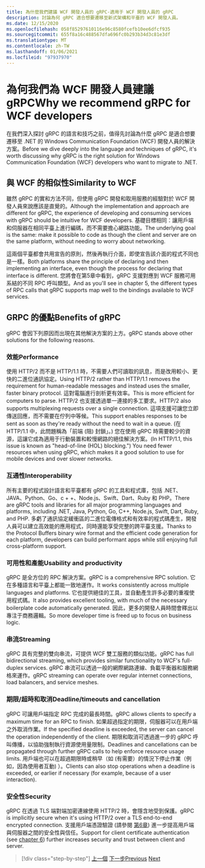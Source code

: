 ```yaml
---
title: 為什麼我們建議 WCF 開發人員的 gRPC-適用于 WCF 開發人員的 gRPC
description: 討論為何 gRPC 適合想要遷移至新式架構和平臺的 WCF 開發人員。
ms.date: 12/15/2020
ms.openlocfilehash: 058f85297610116e96c8580fcefb10ee6dfcf935
ms.sourcegitcommit: 655f8a16c488567dfa696fc0b293b34d3c81e3df
ms.translationtype: MT
ms.contentlocale: zh-TW
ms.lasthandoff: 01/06/2021
ms.locfileid: "97937970"
---
```

# <a name="why-we-recommend-grpc-for-wcf-developers"></a><span data-ttu-id="f4e55-103">為何我們為 WCF 開發人員建議 gRPC</span><span class="sxs-lookup"><span data-stu-id="f4e55-103">Why we recommend gRPC for WCF developers</span></span>

<span data-ttu-id="f4e55-104">在我們深入探討 gRPC 的語言和技巧之前，值得先討論為什麼 gRPC 是適合想要遷移至 .NET 的 Windows Communication Foundation (WCF) 開發人員的解決方案。</span><span class="sxs-lookup"><span data-stu-id="f4e55-104">Before we dive deeply into the language and techniques of gRPC, it's worth discussing why gRPC is the right solution for Windows Communication Foundation (WCF) developers who want to migrate to .NET.</span></span>

## <a name="similarity-to-wcf"></a><span data-ttu-id="f4e55-105">與 WCF 的相似性</span><span class="sxs-lookup"><span data-stu-id="f4e55-105">Similarity to WCF</span></span>

<span data-ttu-id="f4e55-106">雖然 gRPC 的實和方法不同，但使用 gRPC 開發和取用服務的經驗對於 WCF 開發人員來說應該是直覺的。</span><span class="sxs-lookup"><span data-stu-id="f4e55-106">Although the implementation and approach are different for gRPC, the experience of developing and consuming services with gRPC should be intuitive for WCF developers.</span></span> <span data-ttu-id="f4e55-107">基礎目標相同：讓用戶端和伺服器在相同平臺上進行編碼，而不需要擔心網路功能。</span><span class="sxs-lookup"><span data-stu-id="f4e55-107">The underlying goal is the same: make it possible to code as though the client and server are on the same platform, without needing to worry about networking.</span></span>

<span data-ttu-id="f4e55-108">這兩個平臺都會共用宣告的原則，然後再執行介面，即使宣告該介面的程式不同也是一樣。</span><span class="sxs-lookup"><span data-stu-id="f4e55-108">Both platforms share the principle of declaring and then implementing an interface, even though the process for declaring that interface is different.</span></span> <span data-ttu-id="f4e55-109">您將會在第5章中看到，gRPC 支援對應到 WCF 服務可用系結的不同 RPC 呼叫類型。</span><span class="sxs-lookup"><span data-stu-id="f4e55-109">And as you'll see in chapter 5, the different types of RPC calls that gRPC supports map well to the bindings available to WCF services.</span></span>

## <a name="benefits-of-grpc"></a><span data-ttu-id="f4e55-110">GRPC 的優點</span><span class="sxs-lookup"><span data-stu-id="f4e55-110">Benefits of gRPC</span></span>

<span data-ttu-id="f4e55-111">gRPC 會因下列原因而出現在其他解決方案的上方。</span><span class="sxs-lookup"><span data-stu-id="f4e55-111">gRPC stands above other solutions for the following reasons.</span></span>

### <a name="performance"></a><span data-ttu-id="f4e55-112">效能</span><span class="sxs-lookup"><span data-stu-id="f4e55-112">Performance</span></span>

<span data-ttu-id="f4e55-113">使用 HTTP/2 而不是 HTTP/1.1 時，不需要人們可讀取的訊息，而是改用較小、更快的二進位通訊協定。</span><span class="sxs-lookup"><span data-stu-id="f4e55-113">Using HTTP/2 rather than HTTP/1.1 removes the requirement for human-readable messages and instead uses the smaller, faster binary protocol.</span></span> <span data-ttu-id="f4e55-114">這對電腦進行剖析更有效率。</span><span class="sxs-lookup"><span data-stu-id="f4e55-114">This is more efficient for computers to parse.</span></span> <span data-ttu-id="f4e55-115">HTTP/2 也支援透過單一連接的多工要求。</span><span class="sxs-lookup"><span data-stu-id="f4e55-115">HTTP/2 also supports multiplexing requests over a single connection.</span></span> <span data-ttu-id="f4e55-116">這項支援可讓您立即傳送回應，而不需要在佇列中等候。</span><span class="sxs-lookup"><span data-stu-id="f4e55-116">This support enables responses to be sent as soon as they're ready without the need to wait in a queue.</span></span> <span data-ttu-id="f4e55-117"> (在 HTTP/1.1 中，此問題稱為「前端 (阻) 封鎖」。) 您在使用 gRPC 時需要較少的資源，這讓它成為適用于行動裝置和較慢網路的絕佳解決方案。</span><span class="sxs-lookup"><span data-stu-id="f4e55-117">(In HTTP/1.1, this issue is known as "head-of-line (HOL) blocking.") You need fewer resources when using gRPC, which makes it a good solution to use for mobile devices and over slower networks.</span></span>

### <a name="interoperability"></a><span data-ttu-id="f4e55-118">互通性</span><span class="sxs-lookup"><span data-stu-id="f4e55-118">Interoperability</span></span>

<span data-ttu-id="f4e55-119">所有主要的程式設計語言和平臺都有 gRPC 的工具和程式庫，包括 .NET、JAVA、Python、Go、c + +、Node.js、Swift、Dart、Ruby 和 PHP。</span><span class="sxs-lookup"><span data-stu-id="f4e55-119">There are gRPC tools and libraries for all major programming languages and platforms, including .NET, Java, Python, Go, C++, Node.js, Swift, Dart, Ruby, and PHP.</span></span> <span data-ttu-id="f4e55-120">多虧了通訊協定緩衝區的二進位電傳格式和有效率的程式碼產生，開發人員可以建立高效能的應用程式，同時還能享受完整的跨平臺支援。</span><span class="sxs-lookup"><span data-stu-id="f4e55-120">Thanks to the Protocol Buffers binary wire format and the efficient code generation for each platform, developers can build performant apps while still enjoying full cross-platform support.</span></span>

### <a name="usability-and-productivity"></a><span data-ttu-id="f4e55-121">可用性和產能</span><span class="sxs-lookup"><span data-stu-id="f4e55-121">Usability and productivity</span></span>

<span data-ttu-id="f4e55-122">gRPC 是全方位的 RPC 解決方案。</span><span class="sxs-lookup"><span data-stu-id="f4e55-122">gRPC is a comprehensive RPC solution.</span></span> <span data-ttu-id="f4e55-123">它在多種語言和平臺上都能一致地運作。</span><span class="sxs-lookup"><span data-stu-id="f4e55-123">It works consistently across multiple languages and platforms.</span></span> <span data-ttu-id="f4e55-124">它也提供絕佳的工具，並自動產生許多必要的重複使用程式碼。</span><span class="sxs-lookup"><span data-stu-id="f4e55-124">It also provides excellent tooling, with much of the necessary boilerplate code automatically generated.</span></span> <span data-ttu-id="f4e55-125">因此，更多的開發人員時間會釋出以專注于商務邏輯。</span><span class="sxs-lookup"><span data-stu-id="f4e55-125">So more developer time is freed up to focus on business logic.</span></span>

### <a name="streaming"></a><span data-ttu-id="f4e55-126">串流</span><span class="sxs-lookup"><span data-stu-id="f4e55-126">Streaming</span></span>

<span data-ttu-id="f4e55-127">gRPC 具有完整的雙向串流，可提供 WCF 雙工服務的類似功能。</span><span class="sxs-lookup"><span data-stu-id="f4e55-127">gRPC has full bidirectional streaming, which provides similar functionality to WCF's full-duplex services.</span></span> <span data-ttu-id="f4e55-128">gRPC 串流可以透過一般的網際網路連線、負載平衡器和服務網格來運作。</span><span class="sxs-lookup"><span data-stu-id="f4e55-128">gRPC streaming can operate over regular internet connections, load balancers, and service meshes.</span></span>

### <a name="deadlinetimeouts-and-cancellation"></a><span data-ttu-id="f4e55-129">期限/超時和取消</span><span class="sxs-lookup"><span data-stu-id="f4e55-129">Deadline/timeouts and cancellation</span></span>

<span data-ttu-id="f4e55-130">gRPC 可讓用戶端指定 RPC 完成的最長時間。</span><span class="sxs-lookup"><span data-stu-id="f4e55-130">gRPC allows clients to specify a maximum time for an RPC to finish.</span></span> <span data-ttu-id="f4e55-131">如果超過指定的期限，伺服器可以在用戶端之外取消作業。</span><span class="sxs-lookup"><span data-stu-id="f4e55-131">If the specified deadline is exceeded, the server can cancel the operation independently of the client.</span></span> <span data-ttu-id="f4e55-132">期限和取消可透過進一步的 gRPC 呼叫傳播，以協助強制執行資源使用量限制。</span><span class="sxs-lookup"><span data-stu-id="f4e55-132">Deadlines and cancellations can be propagated through further gRPC calls to help enforce resource usage limits.</span></span> <span data-ttu-id="f4e55-133">用戶端也可以在超過期限時或稍早（如 (有需要）的情況下停止作業（例如，因為使用者互動) ）。</span><span class="sxs-lookup"><span data-stu-id="f4e55-133">Clients can also stop operations when a deadline is exceeded, or earlier if necessary (for example, because of a user interaction).</span></span>

### <a name="security"></a><span data-ttu-id="f4e55-134">安全性</span><span class="sxs-lookup"><span data-stu-id="f4e55-134">Security</span></span>

<span data-ttu-id="f4e55-135">gRPC 在透過 TLS 端對端加密連線使用 HTTP/2 時，會隱含地受到保護。</span><span class="sxs-lookup"><span data-stu-id="f4e55-135">gRPC is implicitly secure when it's using HTTP/2 over a TLS end-to-end encrypted connection.</span></span> <span data-ttu-id="f4e55-136">支援用戶端憑證驗證 (請參閱 [第6章](security.md)) 進一步提高用戶端與伺服器之間的安全性與信任。</span><span class="sxs-lookup"><span data-stu-id="f4e55-136">Support for client certificate authentication (see [chapter 6](security.md)) further increases security and trust between client and server.</span></span>

>[!div class="step-by-step"]
><span data-ttu-id="f4e55-137">[上一個](network-protocols.md) 
>[下一步](protocol-buffers.md)</span><span class="sxs-lookup"><span data-stu-id="f4e55-137">[Previous](network-protocols.md)
[Next](protocol-buffers.md)</span></span>
